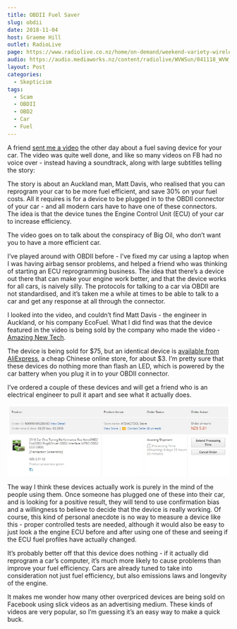 ```yaml
---
title: OBDII Fuel Saver
slug: obdii
date: 2018-11-04
host: Graeme Hill
outlet: RadioLive
page: https://www.radiolive.co.nz/home/on-demand/weekend-variety-wireless/2018/11/weekend-variety-wireless-icymi-041118.html
audio: https://audio.mediaworks.nz/content/radiolive/WVWSun/041118_WVW_SkepticalThoughts.mp3
layout: Post
categories:
  - Skepticism
tags:
  - Scam
  - OBDII
  - OBD2
  - Car
  - Fuel
---
```


A friend [sent me a video](https://www.facebook.com/amazingnewtech/videos/335884820575715/) the other day about a fuel saving device for your car. The video was quite well done, and like so many videos on FB had no voice over - instead having a soundtrack, along with large subtitles telling the story:

<!-- more -->

The story is about an Auckland man, Matt Davis, who realised that you can reprogram your car to be more fuel efficient, and save 30% on your fuel costs. All it requires is for a device to be plugged in to the OBDII connector of your car - and all modern cars have to have one of these connectors. The idea is that the device tunes the Engine Control Unit (ECU) of your car to increase efficiency.

The video goes on to talk about the conspiracy of Big Oil, who don’t want you to have a more efficient car.

I’ve played around with OBDII before - I’ve fixed my car using a laptop when I was having airbag sensor problems, and helped a friend who was thinking of starting an ECU reprogramming business. The idea that there’s a device out there that can make your engine work better, and that the device works for all cars, is naively silly. The protocols for talking to a car via OBDII are not standardised, and it’s taken me a while at times to be able to talk to a car and get any response at all through the connector.

I looked into the video, and couldn’t find Matt Davis - the engineer in Auckland, or his company EcoFuel. What I did find was that the device featured in the video is being sold by the company who made the video - [Amazing New Tech](https://amazingnewtech.com/ecofuel/NZ/direct/
).

The device is being sold for $75, but an identical device is [available from AliExpress](https://www.aliexpress.com/item/2018-Car-Chip-Tuning-Performance-Box-NitroOBD2-EcoOBD2-Plug-Driver-OBD2-Interface-NITRO-OBD2-ECO-OBD2/32888836904.html), a cheap Chinese online store, for about $3. I’m pretty sure that these devices do nothing more than flash an LED, which is powered by the car battery when you plug it in to your OBDII connector.

I’ve ordered a couple of these devices and will get a friend who is an electrical engineer to pull it apart and see what it actually does.

![Order](./Screenshot_1.jpg)

The way I think these devices actually work is purely in the mind of the people using them. Once someone has plugged one of these into their car, and is looking for a positive result, they will tend to use confirmation bias and a willingness to believe to decide that the device is really working. Of course, this kind of personal anecdote is no way to measure a device like this - proper controlled tests are needed, although it would also be easy to just look a the engine ECU before and after using one of these and seeing if the ECU fuel profiles have actually changed.

It’s probably better off that this device does nothing - if it actually did reprogram a car’s computer, it’s much more likely to cause problems than improve your fuel efficiency. Cars are already tuned to take into consideration not just fuel efficiency, but also emissions laws and longevity of the engine.

It makes me wonder how many other overpriced devices are being sold on Facebook using slick videos as an advertising medium. These kinds of videos are very popular, so I’m guessing it’s an easy way to make a quick buck.
